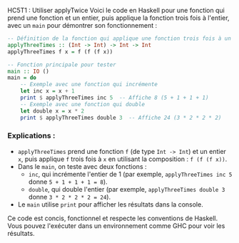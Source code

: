 HC5T1 : Utiliser applyTwice
Voici le code en Haskell pour une fonction qui prend une fonction et un entier, puis applique la fonction trois fois à l'entier, avec un `main` pour démontrer son fonctionnement :

```haskell
-- Définition de la fonction qui applique une fonction trois fois à un entier
applyThreeTimes :: (Int -> Int) -> Int -> Int
applyThreeTimes f x = f (f (f x))

-- Fonction principale pour tester
main :: IO ()
main = do
    -- Exemple avec une fonction qui incrémente
    let inc x = x + 1
    print $ applyThreeTimes inc 5  -- Affiche 8 (5 + 1 + 1 + 1)
    -- Exemple avec une fonction qui double
    let double x = x * 2
    print $ applyThreeTimes double 3  -- Affiche 24 (3 * 2 * 2 * 2)
```

### Explications :
- `applyThreeTimes` prend une fonction `f` (de type `Int -> Int`) et un entier `x`, puis applique `f` trois fois à `x` en utilisant la composition : `f (f (f x))`.
- Dans le `main`, on teste avec deux fonctions :
  - `inc`, qui incrémente l'entier de 1 (par exemple, `applyThreeTimes inc 5` donne `5 + 1 + 1 + 1 = 8`).
  - `double`, qui double l'entier (par exemple, `applyThreeTimes double 3` donne `3 * 2 * 2 * 2 = 24`).
- Le `main` utilise `print` pour afficher les résultats dans la console.

Ce code est concis, fonctionnel et respecte les conventions de Haskell. Vous pouvez l'exécuter dans un environnement comme GHC pour voir les résultats.
